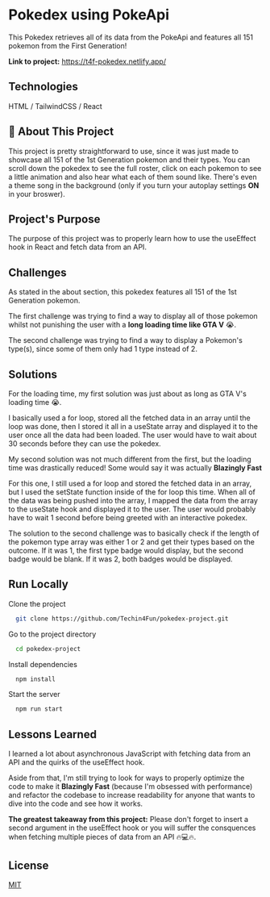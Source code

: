 
# Pokedex using PokeApi

This Pokedex retrieves all of its data from the PokeApi and features all 151 pokemon from the First Generation!

**Link to project:** https://t4f-pokedex.netlify.app/
## Technologies

HTML /
TailwindCSS /
React
## 🚀 About This Project

This project is pretty straightforward to use, since it was just made to showcase all 151 of the 1st Generation pokemon and their types. You can scroll down the pokedex to see the full roster, click on each pokemon to see a little animation and also hear what each of them sound like. There's even a theme song in the background (only if you turn your autoplay settings **ON** in your broswer).
## Project's Purpose

The purpose of this project was to properly learn how to use the useEffect hook in React and fetch data from an API.

## Challenges

As stated in the about section, this pokedex features all 151 of the 1st Generation pokemon. 

The first challenge was trying to find a way to display all of those pokemon whilst not punishing the user with a **long loading time like GTA V** 😭.

The second challenge was trying to find a way to display a Pokemon's type(s), since some of them only had 1 type instead of 2.

## Solutions

For the loading time, my first solution was just about as long as GTA V's loading time 😭.

I basically used a for loop, stored all the fetched data in an array until the loop was done, then I stored it all in a useState array and displayed it to the user once all the data had been loaded. The user would have to wait about 30 seconds before they can use the pokedex.

My second solution was not much different from the first, but the loading time was drastically reduced! Some would say it was actually **Blazingly Fast**

For this one, I still used a for loop and stored the fetched data in an array, but I used the setState function inside of the for loop this time. When all of the data was being pushed into the array, I mapped the data from the array to the useState hook and displayed it to the user. The user would probably have to wait 1 second before being greeted with an interactive pokedex.


The solution to the second challenge was to basically check if the length of the pokemon type array was either 1 or 2 and get their types based on the outcome. If it was 1, the first type badge would display, but the second badge would be blank. If it was 2, both badges would be displayed.




## Run Locally

Clone the project

```bash
  git clone https://github.com/Techin4Fun/pokedex-project.git
```

Go to the project directory

```bash
  cd pokedex-project
```

Install dependencies

```bash
  npm install
```

Start the server

```bash
  npm run start
```


## Lessons Learned

I learned a lot about asynchronous JavaScript with fetching data from an API and the quirks of the useEffect hook.


Aside from that, I'm still trying to look for ways to properly optimize the code to make it **Blazingly Fast** (because I'm obsessed with performance) and refactor the codebase to increase readability for anyone that wants to dive into the code and see how it works.

**The greatest takeaway from this project:** Please don't forget to insert a second argument in the useEffect hook or you will suffer the consquences when fetching multiple pieces of data from an API 🔥💻🔥.


## License

[MIT](https://choosealicense.com/licenses/mit/)

